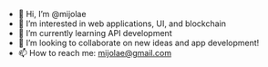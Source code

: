 - 👋 Hi, I’m @mijolae
- 👀 I’m interested in web applications, UI, and blockchain
- 🌱 I’m currently learning API development
- 💞️ I’m looking to collaborate on new ideas and app development!
- 📫 How to reach me: mijolae@gmail.com

<!---
mijolae/mijolae is a ✨ special ✨ repository because its `README.md` (this file) appears on your GitHub profile.
You can click the Preview link to take a look at your changes.
--->
